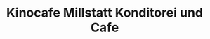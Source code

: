 ---
title: "Kinocafe Millstatt Konditorei und Cafe"
url: /millstatt-am-see/kinocafe-millstatt-konditorei-und-cafe/
shop: Konditorei
---